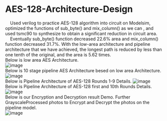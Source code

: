 # AES-128-Architecture-Design
&nbsp;&nbsp;&nbsp;&nbsp;Used verilog to practice AES-128 algorithm into circuit on Modelsim, optimized the functions of sub_byte() and
mix_column() as we can , and used tsmc90 to synthesize to obtain a significant reduction in circuit area. 
&nbsp;&nbsp;&nbsp;&nbsp;Eventually sub_byte() function decreased 22.6% area and mix_column() function decreased 31.7%. With the low-area architecture and pipeline architecture that we have achieved, the longest path is reduced by less than one tenth of the original, and the area is 5.62 times.  
Below is low area AES Architecture.  
![image](https://github.com/RayChao1030/AES-128-Architecture-Design/assets/76627328/b7b34777-850e-4d04-b58d-dc53c7cf1611)  
Below is 10 stage pipeline AES Architecture besed on low area Architecture.
![image](https://github.com/RayChao1030/AES-128-Architecture-Design/assets/76627328/84a256aa-9a64-4a44-ab8f-df086df44a56)  
Below is Pipeline Architecture of AES-128 Rounds 1-9 Details.
![image](https://github.com/RayChao1030/AES-128-Architecture-Design/assets/76627328/cfbaf3b6-cc3e-4312-8d28-0e6e70e15754)  
Below is Pipeline Architecture of AES-128 first and 10th Rounds Details.
![image](https://github.com/RayChao1030/AES-128-Architecture-Design/assets/76627328/bc4809ac-ca29-43c5-91de-63dcb83d709a)  
Below is our Encryption and Decryption result Demo. Further GrayscaleProcessed photos to Encrypt and Decrypt the photos on the pipeline model.  
![image](https://github.com/RayChao1030/AES-128-Architecture-Design/assets/76627328/7fa166f6-535a-44d8-939f-625b25ac433b)
